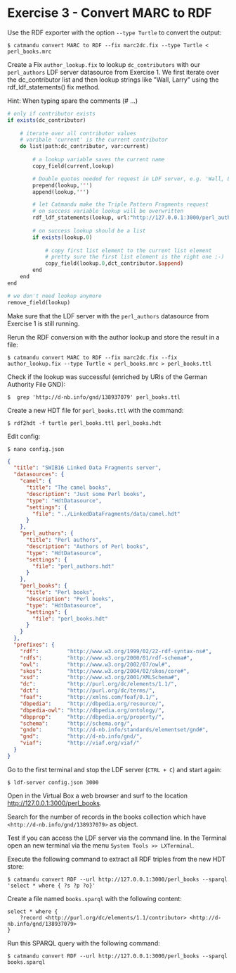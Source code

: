# Exercise 3 - Convert MARC to RDF

Use the RDF exporter with the option `--type Turtle` to convert the output:

```terminal
$ catmandu convert MARC to RDF --fix marc2dc.fix --type Turtle < perl_books.mrc
```

Create a Fix `author_lookup.fix` to lookup `dc_contributors` with our `perl_authors` LDF server datasource from Exercise 1. 
We first iterate over the dc_contributor list and then lookup strings like  "Wall, Larry" using the rdf_ldf_statements() fix method.

Hint: When typing spare the comments (# ...)

```perl
# only if contributor exists
if exists(dc_contributor)
    
    # iterate over all contributor values
    # varibale 'current' is the current contributor
    do list(path:dc_contributor, var:current)
    
        # a lookup variable saves the current name
        copy_field(current,lookup)

        # Double quotes needed for request in LDF server, e.g. 'Wall, Larry' --> '"Wall, Larry"'
        prepend(lookup,'"')
        append(lookup,'"')

        # let Catmandu make the Triple Pattern Fragments request
        # on success variable lookup will be overwritten
        rdf_ldf_statements(lookup, url:"http://127.0.0.1:3000/perl_authors", predicate:"http://d-nb.info/standards/elementset/gnd#preferredNameForThePerson")
        
        # on success lookup should be a list
        if exists(lookup.0)
            
            # copy first list element to the current list element
            # pretty sure the first list element is the right one ;-)
            copy_field(lookup.0,dct_contributor.$append)
        end
    end
end

# we don't need lookup anymore
remove_field(lookup)
```

Make sure that the LDF server with the `perl_authors` datasource from Exercise 1 is still running.

Rerun the RDF conversion with the author lookup and store the result in a file:

```terminal
$ catmandu convert MARC to RDF --fix marc2dc.fix --fix author_lookup.fix --type Turtle < perl_books.mrc > perl_books.ttl
```

Check if the lookup was successful (enriched by URIs of the German Authority File GND):

```terminal
$  grep 'http://d-nb.info/gnd/138937079' perl_books.ttl
```

Create a new HDT file for `perl_books.ttl` with the command:

```terminal
$ rdf2hdt -f turtle perl_books.ttl perl_books.hdt
```

Edit config:

```terminal
$ nano config.json
```

```json
{
  "title": "SWIB16 Linked Data Fragments server",
  "datasources": {
    "camel": {
      "title": "The camel books",
      "description": "Just some Perl books",
      "type": "HdtDatasource",
      "settings": {
        "file": "../LinkedDataFragments/data/camel.hdt"
      }
    },
    "perl_authors": {
      "title": "Perl authors",
      "description": "Authors of Perl books",
      "type": "HdtDatasource",
      "settings": {
        "file": "perl_authors.hdt"
      }
    },
    "perl_books": {
      "title": "Perl books",
      "description": "Perl books",
      "type": "HdtDatasource",
      "settings": {
        "file": "perl_books.hdt"
      }
    }
  },
  "prefixes": {
    "rdf":         "http://www.w3.org/1999/02/22-rdf-syntax-ns#",
    "rdfs":        "http://www.w3.org/2000/01/rdf-schema#",
    "owl":         "http://www.w3.org/2002/07/owl#",
    "skos":        "http://www.w3.org/2004/02/skos/core#",
    "xsd":         "http://www.w3.org/2001/XMLSchema#",
    "dc":          "http://purl.org/dc/elements/1.1/",
    "dct":         "http://purl.org/dc/terms/",
    "foaf":        "http://xmlns.com/foaf/0.1/",
    "dbpedia":     "http://dbpedia.org/resource/",
    "dbpedia-owl": "http://dbpedia.org/ontology/",
    "dbpprop":     "http://dbpedia.org/property/",
    "schema":      "http://schema.org/",
    "gndo":        "http://d-nb.info/standards/elementset/gnd#",
    "gnd":         "http://d-nb.info/gnd/",
    "viaf":        "http://viaf.org/viaf/"
  }
}
```

Go to the first terminal and stop the LDF server (`CTRL + C`) and start again:

```terminal
$ ldf-server config.json 3000
```

Open in the Virtual Box a web browser and surf to the location <http://127.0.0.1:3000/perl_books>.

Search for the number of records in the books collection which have `<http://d-nb.info/gnd/138937079>` as object.

Test if you can access the LDF server via the command line.  In the Terminal open an new terminal via the menu `System Tools >> LXTerminal`.

Execute the following command to extract all RDF triples from the new HDT store:

```terminal
$ catmandu convert RDF --url http://127.0.0.1:3000/perl_books --sparql 'select * where { ?s ?p ?o}'
```

Create a file named `books.sparql` with the following content:

```sparql
select * where {
    ?record <http://purl.org/dc/elements/1.1/contributor> <http://d-nb.info/gnd/138937079>
} 
```

Run this SPARQL query with the following command:

```terminal
$ catmandu convert RDF --url http://127.0.0.1:3000/perl_books --sparql books.sparql
```
